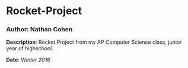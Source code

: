 # Rocket-Project
### Author: Nathan Cohen

**Description**: Rocket Project from my AP Computer Science class, junior year of highschool.

**Date**: *Winter 2016*


